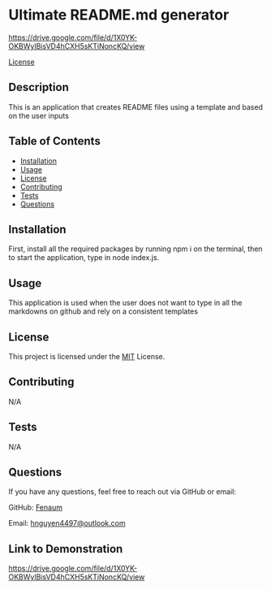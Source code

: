 
  # Ultimate README.md generator
  https://drive.google.com/file/d/1X0YK-OKBWylBisVD4hCXH5sKTiNoncKQ/view

  [License](https://img.shields.io/badge/License-MIT-brightgreen)

  ## Description

  This is an application that creates README files using a template and based on the user inputs

  ## Table of Contents

  - [Installation](#installation)
  - [Usage](#usage)
  - [License](#license)
  - [Contributing](#contributing)
  - [Tests](#tests)
  - [Questions](#questions)

  ## Installation

  First, install all the required packages by running npm i on the terminal, then to start the application, type in node index.js.

  ## Usage

  This application is used when the user does not want to type in all the markdowns on github and rely on a consistent templates

  
  ## License
  This project is licensed under the [MIT](https://opensource.org/licenses/MIT) License.
    

  ## Contributing

  N/A

  ## Tests

  N/A

  ## Questions

  If you have any questions, feel free to reach out via GitHub or email:

  GitHub: [Fenaum](https://github.com/Fenaum)

  Email: hnguyen4497@outlook.com
  
## Link to Demonstration

https://drive.google.com/file/d/1X0YK-OKBWylBisVD4hCXH5sKTiNoncKQ/view